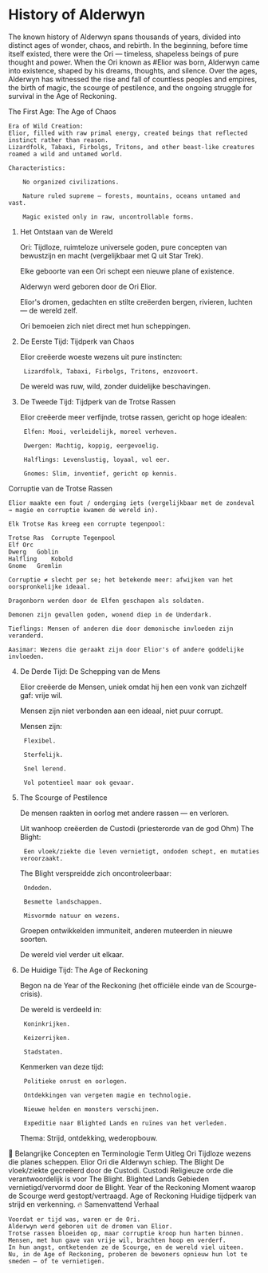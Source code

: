 # History of Alderwyn

The known history of Alderwyn spans thousands of years, divided into distinct ages of wonder, chaos, and rebirth.
In the beginning, before time itself existed, there were the Ori — timeless, shapeless beings of pure thought and power.
When the Ori known as #Elior was born, Alderwyn came into existence, shaped by his dreams, thoughts, and silence.
Over the ages, Alderwyn has witnessed the rise and fall of countless peoples and empires, the birth of magic, the scourge of pestilence, and the ongoing struggle for survival in the Age of Reckoning.

The First Age: The Age of Chaos

    Era of Wild Creation:
    Elior, filled with raw primal energy, created beings that reflected instinct rather than reason.
    Lizardfolk, Tabaxi, Firbolgs, Tritons, and other beast-like creatures roamed a wild and untamed world.

    Characteristics:

        No organized civilizations.

        Nature ruled supreme — forests, mountains, oceans untamed and vast.

        Magic existed only in raw, uncontrollable forms.
















1. Het Ontstaan van de Wereld

    Ori: Tijdloze, ruimteloze universele goden, pure concepten van bewustzijn en macht (vergelijkbaar met Q uit Star Trek).

    Elke geboorte van een Ori schept een nieuwe plane of existence.

    Alderwyn werd geboren door de Ori Elior.

    Elior's dromen, gedachten en stilte creëerden bergen, rivieren, luchten — de wereld zelf.

    Ori bemoeien zich niet direct met hun scheppingen.

2. De Eerste Tijd: Tijdperk van Chaos

    Elior creëerde woeste wezens uit pure instincten:

        Lizardfolk, Tabaxi, Firbolgs, Tritons, enzovoort.

    De wereld was ruw, wild, zonder duidelijke beschavingen.

3. De Tweede Tijd: Tijdperk van de Trotse Rassen

    Elior creëerde meer verfijnde, trotse rassen, gericht op hoge idealen:

        Elfen: Mooi, verleidelijk, moreel verheven.

        Dwergen: Machtig, koppig, eergevoelig.

        Halflings: Levenslustig, loyaal, vol eer.

        Gnomes: Slim, inventief, gericht op kennis.

Corruptie van de Trotse Rassen

    Elior maakte een fout / onderging iets (vergelijkbaar met de zondeval → magie en corruptie kwamen de wereld in).

    Elk Trotse Ras kreeg een corrupte tegenpool:

    Trotse Ras	Corrupte Tegenpool
    Elf	Orc
    Dwerg	Goblin
    Halfling	Kobold
    Gnome	Gremlin

    Corruptie ≠ slecht per se; het betekende meer: afwijken van het oorspronkelijke ideaal.

    Dragonborn werden door de Elfen geschapen als soldaten.

    Demonen zijn gevallen goden, wonend diep in de Underdark.

    Tieflings: Mensen of anderen die door demonische invloeden zijn veranderd.

    Aasimar: Wezens die geraakt zijn door Elior's of andere goddelijke invloeden.

4. De Derde Tijd: De Schepping van de Mens

    Elior creëerde de Mensen, uniek omdat hij hen een vonk van zichzelf gaf: vrije wil.

    Mensen zijn niet verbonden aan een ideaal, niet puur corrupt.

    Mensen zijn:

        Flexibel.

        Sterfelijk.

        Snel lerend.

        Vol potentieel maar ook gevaar.

5. The Scourge of Pestilence

    De mensen raakten in oorlog met andere rassen — en verloren.

    Uit wanhoop creëerden de Custodi (priesterorde van de god Ohm) The Blight:

        Een vloek/ziekte die leven vernietigt, ondoden schept, en mutaties veroorzaakt.

    The Blight verspreidde zich oncontroleerbaar:

        Ondoden.

        Besmette landschappen.

        Misvormde natuur en wezens.

    Groepen ontwikkelden immuniteit, anderen muteerden in nieuwe soorten.

    De wereld viel verder uit elkaar.

6. De Huidige Tijd: The Age of Reckoning

    Begon na de Year of the Reckoning (het officiële einde van de Scourge-crisis).

    De wereld is verdeeld in:

        Koninkrijken.

        Keizerrijken.

        Stadstaten.

    Kenmerken van deze tijd:

        Politieke onrust en oorlogen.

        Ontdekkingen van vergeten magie en technologie.

        Nieuwe helden en monsters verschijnen.

        Expeditie naar Blighted Lands en ruïnes van het verleden.

    Thema: Strijd, ontdekking, wederopbouw.

📜 Belangrijke Concepten en Terminologie
Term	Uitleg
Ori	Tijdloze wezens die planes scheppen.
Elior	Ori die Alderwyn schiep.
The Blight	De vloek/ziekte gecreëerd door de Custodi.
Custodi	Religieuze orde die verantwoordelijk is voor The Blight.
Blighted Lands	Gebieden vernietigd/vervormd door de Blight.
Year of the Reckoning	Moment waarop de Scourge werd gestopt/vertraagd.
Age of Reckoning	Huidige tijdperk van strijd en verkenning.
🔥 Samenvattend Verhaal

    Voordat er tijd was, waren er de Ori.
    Alderwyn werd geboren uit de dromen van Elior.
    Trotse rassen bloeiden op, maar corruptie kroop hun harten binnen.
    Mensen, met hun gave van vrije wil, brachten hoop en verderf.
    In hun angst, ontketenden ze de Scourge, en de wereld viel uiteen.
    Nu, in de Age of Reckoning, proberen de bewoners opnieuw hun lot te smeden — of te vernietigen.
